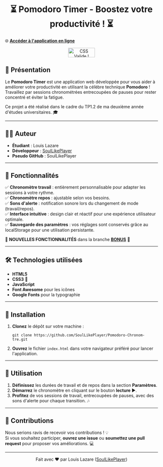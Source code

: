 <h1 align="center">⏳ Pomodoro Timer - Boostez votre productivité ! ⏳</h1>

🌐 **[Accéder à l'application en ligne](https://soullikeplayer.github.io/PomodoroChrono/)**

<p align="center">
  <a href="http://jigsaw.w3.org/css-validator/check/referer">
    <img src="http://jigsaw.w3.org/css-validator/images/vcss-blue" alt="CSS Valide !" width="88" height="31"/>
  </a>
</p>

## 📝 Présentation

Le **Pomodoro Timer** est une application web développée pour vous aider à améliorer votre productivité en utilisant la célèbre technique **Pomodoro** ! Travaillez par sessions chronométrées entrecoupées de pauses pour rester concentré et éviter la fatigue.

Ce projet a été réalisé dans le cadre du TP1.2 de ma deuxième année d'études universitaires. 🎓

---

## 👨‍🎓 Auteur 

- **Étudiant** : Louis Lazare  
- **Développeur** : [SoulLikePlayer](https://github.com/SoulLikePlayer)  
- **Pseudo GitHub** : SoulLikePlayer

---

## 🌟 Fonctionnalités

✅ **Chronomètre travail** : entièrement personnalisable pour adapter les sessions à votre rythme.  
✅ **Chronomètre repos** : ajustable selon vos besoins.  
✅ **Sons d'alerte** : notification sonore lors du changement de mode (travail/repos).  
✅ **Interface intuitive** : design clair et réactif pour une expérience utilisateur optimale.  
✅ **Sauvegarde des paramètres** : vos réglages sont conservés grâce au localStorage pour une utilisation persistante.

🚨 **NOUVELLES FONCTIONNALITÉS** dans la branche [**BONUS**](https://github.com/SoulLikePlayer/PomodoroChrono/tree/Bonus) 🚨

---

## 🛠️ Technologies utilisées

- **HTML5**  
- **CSS3** 🎨  
- **JavaScript**  
- **Font Awesome** pour les icônes  
- **Google Fonts** pour la typographie  

---

## 🚀 Installation

1. **Clonez** le dépôt sur votre machine :

   ```
   git clone https://github.com/SoulLikePlayer/Pomodoro-Chronom-tre.git
   ```
   
3. **Ouvrez** le fichier `index.html` dans votre navigateur préféré pour lancer l'application.

---

## 🎯 Utilisation

1. **Définissez** les durées de travail et de repos dans la section **Paramètres**.
2. **Démarrez** le chronomètre en cliquant sur le bouton **lecture** ▶️.
3. **Profitez** de vos sessions de travail, entrecoupées de pauses, avec des sons d'alerte pour chaque transition. 🎶

---

## 🤝 Contributions

Nous serions ravis de recevoir vos contributions ! 💡  
Si vous souhaitez participer, **ouvrez une issue** ou **soumettez une pull request** pour proposer vos améliorations. 💻

---

<p align="center">
  Fait avec ❤️ par Louis Lazare (<a href="https://github.com/SoulLikePlayer">SoulLikePlayer</a>)
</p>
